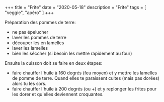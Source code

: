 +++
title = "Frite"
date = "2020-05-18"
description = "Frite"
tags = [
    "veggie",
    "apéro"
]
+++

Préparation des pommes de terre:
- ne pas épelucher
- laver les pommes de terre
- découper les en lamelles 
- laver les lamelles
- bien les séccher (si besoin les mettre rapidement au four)

Ensuite la cuisson doit se faire en deux étapes:
- faire chauffer l'huile à 160 degrés (feu moyen) et y mettre les lamelles de pomme de terre. Quand elles te paraissent cuites (mais pas dorées) alors tu les sors.
- faire chauffer l'huile à 200 degrés (ou +) et y replonger les frites pour les dorer et qu'elles deviennent croquantes.

